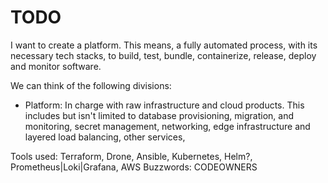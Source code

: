 # TODO

I want to create a platform. This means, a fully automated process, with its necessary tech stacks, to build, test, bundle, containerize, release, deploy and monitor software.

We can think of the following divisions:

* Platform: In charge with raw infrastructure and cloud products. This includes but isn't limited to database provisioning, migration, and monitoring, secret management, networking, edge infrastructure and layered load balancing, other services, 


Tools used: Terraform, Drone, Ansible, Kubernetes, Helm?, Prometheus|Loki|Grafana, AWS
Buzzwords: CODEOWNERS
